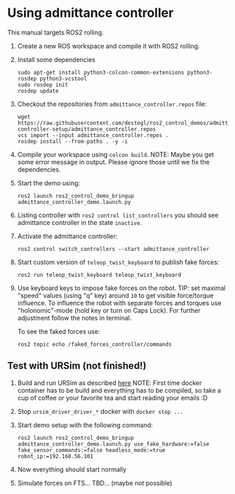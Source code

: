 # Using admittance controller

This manual targets ROS2 rolling.

1. Create a new ROS workspace and compile it with ROS2 rolling.
1. Install some dependencies
   ```
   sudo apt-get install python3-colcon-common-extensions python3-rosdep python3-vcstool
   sudo rosdep init
   rosdep update
   ```
1. Checkout the repositories from `admittance_controller.repos` file:
   ```
   wget https://raw.githubusercontent.com/destogl/ros2_control_demos/admittance-controller-setup/admittance_controller.repos
   vcs import --input admittance_controller.repos .
   rosdep install --from-paths . -y -i
   ```

1. Compile your workspace using `colcon build`.
   NOTE: Maybe you get some error message in output. Please ignore those until we fix the dependencies.

1. Start the demo using:
   ```
   ros2 launch ros2_control_demo_bringup admittance_controller_demo.launch.py
   ```

1. Listing controller with `ros2 control list_controllers` you should see admittance controller in the state `inactive`.

1. Activate the admittance controller:
   ```
   ros2 control switch_controllers --start admittance_controller
   ```

1. Start custom version of `teleop_twist_keyboard` to publish fake forces:
   ```
   ros2 run teleop_twist_keyboard teleop_twist_keyboard
   ```

1. Use keyboard keys to impose fake forces on the robot.
   TIP: set maximal "speed" values (using "q" key) around `10` to get visible force/torque influence. To influence the robot with separate forces and torques use "holonomic"-mode (hold key or turn on Caps Lock). For further adjustment follow the notes in terminal.

   To see the faked forces use:
   ```
   ros2 topic echo /faked_forces_controller/commands
   ```


## Test with URSim (not finished!)

1. Build and run URSim as described [here](https://github.com/UniversalRobots/Universal_Robots_ROS2_Driver#usage-with-official-ur-simulator)
   NOTE: First time docker container has to be build and everything has to be compiled, so take a cup of coffee or your favorite tea and start reading your emails :D

1. Stop `ursim_driver_driver_*` docker with `docker stop ...`

1. Start demo setup with the following command:
   ```
   ros2 launch ros2_control_demo_bringup admittance_controller_demo.launch.py use_fake_hardware:=false fake_sensor_commands:=false headless_mode:=true robot_ip:=192.168.56.101
   ```

1. Now everything should start normally

1. Simulate forces on FTS... TBD... (maybe not possible)
